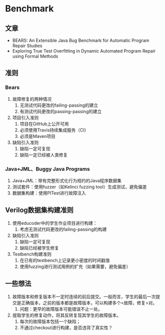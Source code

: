 # Benchmark

## 文章

- BEARS: An Extensible Java Bug Benchmark for Automatic Program Repair Studies
- Exploring True Test Overfitting in Dynamic Automated Program Repair using Formal Methods

## 准则

### Bears

1. 故障修复的两种情况
   1. 无测试代码更改的failing-passing的建立
   2. 有测试代码更改的passing-passing的建立
2. 项目引入准则
   1. 项目在GitHub上公开可用
   2. 必须使用Travis持续集成服务（CI）
   3. 必须是Maven项目
3. 缺陷引入准则
   1. 缺陷一定可复现
   2. 缺陷一定已经被人类修复

### Java+JML、Buggy Java Programs

1. Java+JML：带有完整形式化行为规约的Java程序数据集
2. 测试套件：使用fuzzer（如Kelinci fuzzing tool）生成测试，避免偏差
3. 数据集构建：使用PITest进行故障注入

## Verilog数据集构建准则

1. 使用educoder中的学生作业项目进行构建：
   1. 考虑无测试代码更改的failing-passing的构建
2. 缺陷引入准则
   1. 缺陷一定可复现
   2. 缺陷已经被学生修复
3. Testbench构建准则
   1. 在已有的testbench上记录更小密度的时间戳值
   2. 使用fuzzing进行测试用例的扩充（如果需要，避免偏差）

## 一些想法

1. 故障版本和修复版本不一定时连续的前后提交。一般而言，学生的最后一次提交是正确版本，之前的版本都是故障版本，可以构建多个<故障，修复>对。
   1. 问题：更早的故障版本可能错误不止一处。
2. 提取学生的修复动作，将其反转复现其学生的故障版本。
   1. 每次的故障版本包括一个缺陷；
   2. 不通过checkout进行构建，是否违背了真实性？
